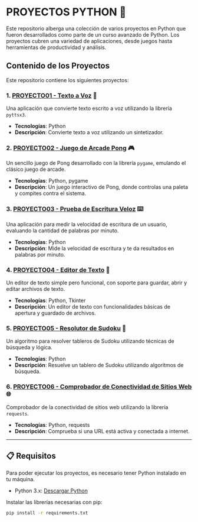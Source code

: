 # PROYECTOS PYTHON 🚀

Este repositorio alberga una colección de varios proyectos en Python que fueron desarrollados como parte de un curso avanzado de Python. Los proyectos cubren una variedad de aplicaciones, desde juegos hasta herramientas de productividad y análisis.

## Contenido de los Proyectos

Este repositorio contiene los siguientes proyectos:

### 1. **[PROYECTO01 - Texto a Voz](https://github.com/AlbertoContento/PROYECTOS-PYTHON/tree/main/PROYECTO01-Texto%20a%20Voz)** 📢

Una aplicación que convierte texto escrito a voz utilizando la librería `pyttsx3`.

- **Tecnologías**: Python
- **Descripción**: Convierte texto a voz utilizando un sintetizador.
  
### 2. **[PROYECTO02 - Juego de Arcade Pong](https://github.com/AlbertoContento/PROYECTOS-PYTHON/tree/main/PROYECTO02-%20Juego%20de%20Arcade%20Pong)** 🎮
Un sencillo juego de Pong desarrollado con la librería `pygame`, emulando el clásico juego de arcade.

- **Tecnologías**: Python, pygame
- **Descripción**: Un juego interactivo de Pong, donde controlas una paleta y compites contra el sistema.

### 3. **[PROYECTO03 - Prueba de Escritura Veloz](https://github.com/AlbertoContento/PROYECTO03-Prueba-de-Escritura-Veloz)** ⌨️

Una aplicación para medir la velocidad de escritura de un usuario, evaluando la cantidad de palabras por minuto.

- **Tecnologías**: Python
- **Descripción**: Mide la velocidad de escritura y te da resultados en palabras por minuto.

### 4. **[PROYECTO04 - Editor de Texto](https://github.com/AlbertoContento/PROYECTO04-Editor-de-Texto)** 📝

Un editor de texto simple pero funcional, con soporte para guardar, abrir y editar archivos de texto.

- **Tecnologías**: Python, Tkinter
- **Descripción**: Un editor de texto con funcionalidades básicas de apertura y guardado de archivos.

### 5. **[PROYECTO05 - Resolutor de Sudoku](https://github.com/AlbertoContento/PROYECTO05-Resolutor-de-Sudoku)** 🔢

Un algoritmo para resolver tableros de Sudoku utilizando técnicas de búsqueda y lógica.

- **Tecnologías**: Python
- **Descripción**: Resuelve un tablero de Sudoku utilizando algoritmos de búsqueda.

### 6. **[PROYECTO06 - Comprobador de Conectividad de Sitios Web](https://github.com/AlbertoContento/PROYECTO06-Comprobador-de-Conectividad-de-Sitios-Web)** 🌐

Comprobador de la conectividad de sitios web utilizando la librería `requests`.

- **Tecnologías**: Python, requests
- **Descripción**: Comprueba si una URL está activa y conectada a internet.

---

## 📋 Requisitos

Para poder ejecutar los proyectos, es necesario tener Python instalado en tu máquina.

- Python 3.x: [Descargar Python](https://www.python.org/downloads/)
  
Instalar las librerías necesarias con pip:

```bash
pip install -r requirements.txt
